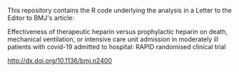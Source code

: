 This repository contains the R code underlying the analysis in a Letter to the Editor to BMJ's article:

Effectiveness of therapeutic heparin versus prophylactic
heparin on death, mechanical ventilation, or intensive care unit
admission in moderately ill patients with covid-19 admitted to
hospital: RAPID randomised clinical trial

http://dx.doi.org/10.1136/bmj.n2400